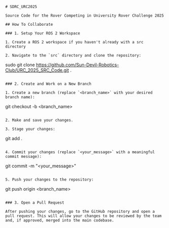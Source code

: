 ```
# SDRC_URC2025

Source Code for the Rover Competing in University Rover Challenge 2025

## How To Collaborate

### 1. Setup Your ROS 2 Workspace

1. Create a ROS 2 workspace if you haven't already with a src directory

2. Navigate to the `src` directory and clone the repository:
```

sudo git clone https://github.com/Sun-Devil-Robotics-Club/URC_2025_SRC_Code.git .

```

### 2. Create and Work on a New Branch

1. Create a new branch (replace `<branch_name>` with your desired branch name):
```

git checkout -b <branch_name>

```

2. Make and save your changes.

3. Stage your changes:
```

git add .

```

4. Commit your changes (replace `<your_message>` with a meaningful commit message):
```

git commit -m "<your_message>"

```

5. Push your changes to the repository:
```

git push origin <branch_name>

```

### 3. Open a Pull Request

After pushing your changes, go to the GitHub repository and open a pull request. This will allow your changes to be reviewed by the team and, if approved, merged into the main codebase.
```
